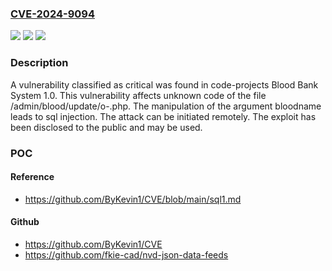 ### [CVE-2024-9094](https://cve.mitre.org/cgi-bin/cvename.cgi?name=CVE-2024-9094)
![](https://img.shields.io/static/v1?label=Product&message=Blood%20Bank%20System&color=blue)
![](https://img.shields.io/static/v1?label=Version&message=%3D%201.0%20&color=brighgreen)
![](https://img.shields.io/static/v1?label=Vulnerability&message=SQL%20Injection&color=brighgreen)

### Description

A vulnerability classified as critical was found in code-projects Blood Bank System 1.0. This vulnerability affects unknown code of the file /admin/blood/update/o-.php. The manipulation of the argument bloodname leads to sql injection. The attack can be initiated remotely. The exploit has been disclosed to the public and may be used.

### POC

#### Reference
- https://github.com/ByKevin1/CVE/blob/main/sql1.md

#### Github
- https://github.com/ByKevin1/CVE
- https://github.com/fkie-cad/nvd-json-data-feeds

